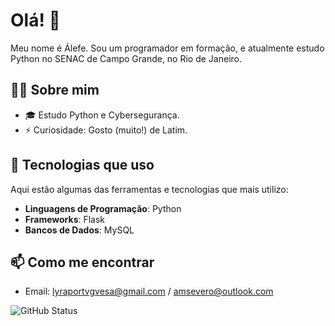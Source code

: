 # Olá! 👋

Meu nome é Álefe.
Sou um programador em formação, e atualmente estudo Python no SENAC de Campo Grande, no Rio de Janeiro.

## 🧑‍💻 Sobre mim

- 🎓 Estudo Python e Cybersegurança.
- ⚡ Curiosidade: Gosto (muito!) de Latim.

## 🚀 Tecnologias que uso

Aqui estão algumas das ferramentas e tecnologias que mais utilizo:

- **Linguagens de Programação**: Python
- **Frameworks**: Flask
- **Bancos de Dados**: MySQL

## 📫 Como me encontrar

- Email: lyraportvgvesa@gmail.com / amsevero@outlook.com

![GitHub Status](https://github-readme-stats.vercel.app/api?username=Alephmihaelis&show_icons=true&hide_title=true&theme=dark)
